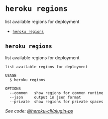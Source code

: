 `heroku regions`
================

list available regions for deployment

* [`heroku regions`](#heroku-regions)

## `heroku regions`

list available regions for deployment

```
list available regions for deployment

USAGE
  $ heroku regions

OPTIONS
  --common   show regions for common runtime
  --json     output in json format
  --private  show regions for private spaces
```

_See code: [@heroku-cli/plugin-ps](https://github.com/heroku/cli/blob/v7.54.0/packages/ps/src/commands/regions.ts)_
